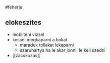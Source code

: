 #feherje
## elokeszites
- leobliteni vizzel
- kessel megkaparni a bokat
	- maradek tollakat lekaparni
	- szaruhartya ha le akar jonni, le kell szedni
- [[zacskozas]]